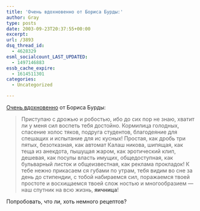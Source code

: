 ```yaml
---
title: 'Очень вдохновенно от Бориса Бурды:'
author: Gray
type: posts
date: 2003-09-23T20:37:55+00:00
excerpt:
url: /3893
dsq_thread_id:
  - 4628329
esml_socialcount_LAST_UPDATED:
  - 1497146883
essb_cache_expire:
  - 1614511301
categories:
  - Uncategorized

---
```








<a href="http://www.burda.od.ua/readinfo.asp?dat=2&#038;act=jaichn" target="_blank">Очень вдохновенно</a> от Бориса Бурды:

> Приступаю с дрожью и робостью, ибо до сих пор не знаю, хватит ли у меня сил воспеть тебя достойно. Кормилица голодных, спасение холос тяков, подруга студентов, благодеяние для спешащих и испытание для ис кусных! Простая, как дробь три пятых, безотказная, как автомат Калаш никова, шипящая, как теща из анекдота, пышущая жаром, как эротический клип, дешевая, как посулы власть имущих, общедоступная, как бульварный листок и общеизвестная, как реклама прокладок! К тебе нежно прикасаем ся губами по утрам, тебя видим во сне за день до стипендии, с тобой набираемся сил, поражаемся твоей простоте и восхищаемся твоей слож ностью и многообразием &#8212; наш спутник на всю жизнь, **яичница**!

Попробовать, что ли, хоть немного рецептов?